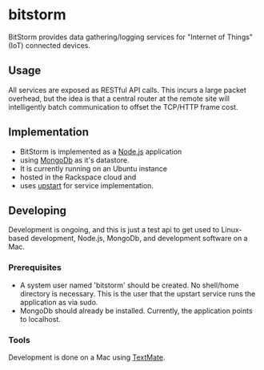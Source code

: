 # bitstorm

BitStorm provides data gathering/logging services for "Internet of Things" (IoT) connected devices.

## Usage

All services are exposed as RESTful API calls. This incurs a large packet overhead, but the idea is that a central router
at the remote site will intelligently batch communication to offset the TCP/HTTP frame cost.

## Implementation

* BitStorm is implemented as a [Node.js](http://nodejs.org) application 
* using [MongoDb](http://mongodb.org) as it's datastore.
* It is currently running on an Ubuntu instance 
* hosted in the Rackspace cloud and 
* uses [upstart](http://http://upstart.ubuntu.com/) for service implementation.

## Developing

Development is ongoing, and this is just a test api to get used to Linux-based development, Node.js, MongoDb,
and development software on a Mac.

### Prerequisites

* A system user named 'bitstorm' should be created. No shell/home directory is necessary. This is the
  user that the upstart service runs the application as via sudo.
* MongoDb should already be installed. Currently, the application points to localhost.

### Tools

Development is done on a Mac using [TextMate](http://http://macromates.com/).
